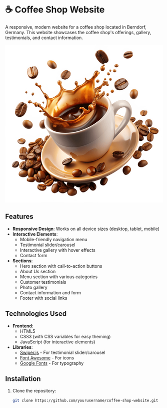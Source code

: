 # ☕ Coffee Shop Website

A responsive, modern website for a coffee shop located in Berndorf, Germany. This website showcases the coffee shop's offerings, gallery, testimonials, and contact information.

![Website Preview](images/coffee-hero-section.png)

## Features

- **Responsive Design**: Works on all device sizes (desktop, tablet, mobile)
- **Interactive Elements**:
  - Mobile-friendly navigation menu
  - Testimonial slider/carousel
  - Interactive gallery with hover effects
  - Contact form
- **Sections**:
  - Hero section with call-to-action buttons
  - About Us section
  - Menu section with various categories
  - Customer testimonials
  - Photo gallery
  - Contact information and form
  - Footer with social links

## Technologies Used

- **Frontend**:
  - HTML5
  - CSS3 (with CSS variables for easy theming)
  - JavaScript (for interactive elements)
- **Libraries**:
  - [Swiper.js](https://swiperjs.com/) - For testimonial slider/carousel
  - [Font Awesome](https://fontawesome.com/) - For icons
  - [Google Fonts](https://fonts.google.com/) - For typography

## Installation

1. Clone the repository:
   ```bash
   git clone https://github.com/yourusername/coffee-shop-website.git